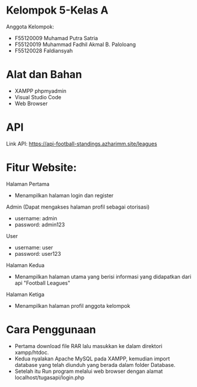 # Kelompok 5-Kelas A
Anggota Kelompok:
- F55120009 Muhamad Putra Satria
- F55120019 Muhammad Fadhil Akmal B. Paloloang
- F55120028 Faldiansyah

# Alat dan Bahan
- XAMPP phpmyadmin
- Visual Studio Code
- Web Browser

# API
Link API: https://api-football-standings.azharimm.site/leagues

# Fitur Website:
Halaman Pertama
- Menampilkan halaman login dan register

Admin (Dapat mengakses halaman profil sebagai otorisasi)
- username: admin
- password: admin123

User
- username: user
- password: user123

Halaman Kedua
- Menampilkan halaman utama yang berisi informasi yang didapatkan dari api "Football Leagues"

Halaman Ketiga
- Menampilkan halaman profil anggota kelompok

# Cara Penggunaan
- Pertama download file RAR lalu masukkan ke dalam direktori xampp/htdoc.
- Kedua nyalakan Apache MySQL pada XAMPP, kemudian import database yang telah diunduh yang berada dalam folder Database.
- Setelah itu Run program melalui web browser dengan alamat localhost/tugasapi/login.php
